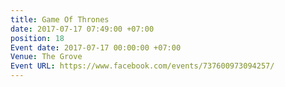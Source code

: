 ```yaml
---
title: Game Of Thrones
date: 2017-07-17 07:49:00 +07:00
position: 18
Event date: 2017-07-17 00:00:00 +07:00
Venue: The Grove
Event URL: https://www.facebook.com/events/737600973094257/
---
```


